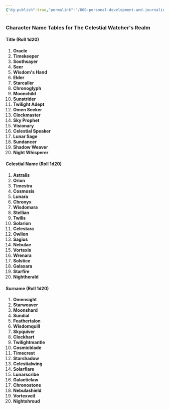 ```yaml
---
{"dg-publish":true,"permalink":"/800-personal-development-and-journaling/810-hermit-gaming/games-in-development/cleric-paladin-solo-ttrpg/realms-to-explore/the-celestial-watcher/character-creation/name-tables-realm-of-the-celestial-watcher/"}
---
```


### Character Name Tables for The Celestial Watcher's Realm

#### Title (Roll 1d20)
1. **Oracle**
2. **Timekeeper**
3. **Soothsayer**
4. **Seer**
5. **Wisdom's Hand**
6. **Elder**
7. **Starcaller**
8. **Chronoglyph**
9. **Moonchild**
10. **Sunstrider**
11. **Twilight Adept**
12. **Omen Seeker**
13. **Clockmaster**
14. **Sky Prophet**
15. **Visionary**
16. **Celestial Speaker**
17. **Lunar Sage**
18. **Sundancer**
19. **Shadow Weaver**
20. **Night Whisperer**

#### Celestial Name (Roll 1d20)
1. **Astralis**
2. **Orion**
3. **Timestra**
4. **Cosmosis**
5. **Lunara**
6. **Chronyx**
7. **Wisdomara**
8. **Stellian**
9. **Twilis**
10. **Solarion**
11. **Celestara**
12. **Owlion**
13. **Sagius**
14. **Nebulae**
15. **Vortexis**
16. **Wrenara**
17. **Solstice**
18. **Galaxara**
19. **Starfire**
20. **Nightherald**

#### Surname (Roll 1d20)
1. **Omensight**
2. **Starweaver**
3. **Moonshard**
4. **Sundial**
5. **Feathertalon**
6. **Wisdomquill**
7. **Skyquiver**
8. **Clockhart**
9. **Twilightmantle**
10. **Cosmicblade**
11. **Timecrest**
12. **Starshadow**
13. **Celestialwing**
14. **Solarflare**
15. **Lunarscribe**
16. **Galacticlaw**
17. **Chronostone**
18. **Nebulashield**
19. **Vortexveil**
20. **Nightshroud**